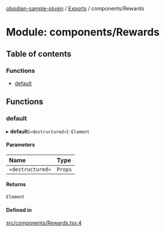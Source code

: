 [obsidian-sample-plugin](../README.md) / [Exports](../modules.md) / components/Rewards

# Module: components/Rewards

## Table of contents

### Functions

- [default](components_Rewards.md#default)

## Functions

### default

▸ **default**(`«destructured»`): `Element`

#### Parameters

| Name | Type |
| :------ | :------ |
| `«destructured»` | `Props` |

#### Returns

`Element`

#### Defined in

[src/components/Rewards.tsx:4](https://github.com/dromse/personal-grind-manager/blob/93620cd/src/components/Rewards.tsx#L4)
